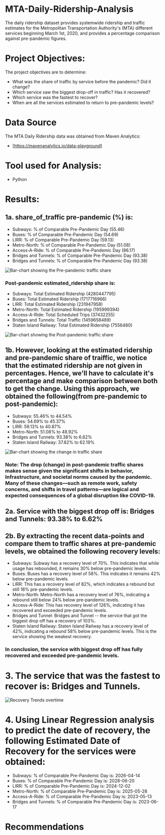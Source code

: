 # MTA-Daily-Ridership-Analysis
The daily ridership dataset provides systemwide ridership and traffic estimates for the Metropolitan Transportation Authority's (MTA) different services beginning March 1st, 2020, and provides a percentage comparison against pre-pandemic figures.

# Project Objectives:
The project objectives are to determine:
- What was the share of traffic by service before the pandemic? Did it change?
- Which service saw the biggest drop-off in traffic? Has it recovered?
- Which service was the fastest to recover?
- When are all the services estimated to return to pre-pandemic levels?

# Data Source
The MTA Daily Ridership data was obtained from Maven Analytics:
- [https://mavenanalytics.io/data-playground]

# Tool used for Analysis:
- Python

# Results:
## 1a. share_of_traffic pre-pandemic (%) is:
- Subways: % of Comparable Pre-Pandemic Day                (55.46)
- Buses: % of Comparable Pre-Pandemic Day                  (54.69)
- LIRR: % of Comparable Pre-Pandemic Day                   (59.13)
- Metro-North: % of Comparable Pre-Pandemic Day            (51.08)
- Access-A-Ride: % of Comparable Pre-Pandemic Day          (86.17)
- Bridges and Tunnels: % of Comparable Pre-Pandemic Day    (93.38)
- Bridges and Tunnels: % of Comparable Pre-Pandemic Day    (93.38)

![Bar-chart showing the Pre-pandemic traffic share](https://github.com/user-attachments/assets/ee535280-914c-4c14-ada8-ee69a42a5a56)


### Post-pandemic estimated_ridership share is: 
- Subways: Total Estimated Ridership                  (4280447795)
- Buses: Total Estimated Ridership                    (1717716966)
- LIRR: Total Estimated Ridership                      (231947958)
- Metro-North: Total Estimated Ridership               (195999394)
- Access-A-Ride: Total Scheduled Trips                  (37432255)
- Bridges and Tunnels: Total Traffic                  (1459658489)
- Staten Island Railway: Total Estimated Ridership       (7556480)

![Bar-chart showing the Post-pandemic traffic share](https://github.com/user-attachments/assets/21e12a66-a333-4f94-8e87-405a5a168531)


## 1b. However, looking at the estimated ridership and pre-pandemic share of traiffic, we notice that the estimated ridership are not given in percentages. Hence, we'll have to calculate it's percentage and make comparison between both to get the change. Using this approach, we obtained the following(from pre-pandemic to post-pandemic):
- Subways: 55.46% to 44.54%
- Buses: 54.69% to 45.37%
- LIRR: 59.13% to 40.87%
- Metro-North: 51.08% to 48.92%
- Bridges and Tunnels: 93.38% to 6.62%
- Staten Island Railway: 37.82% to 62.19%


![Bar-chart showing the change in traffic share](https://github.com/user-attachments/assets/e2024800-4f36-4fdd-a64b-3a85c56f1866)

### Note: The drop (change) in post-pandemic traffic shares makes sense given the significant shifts in behavior, Infrastructure, and societal norms caused by the pandemic. Many of these changes—such as remote work, safety concerns, and shifts in travel patterns—are logical and expected consequences of a global disruption like COVID-19.

## 2a. Service with the biggest drop off is: Bridges and Tunnels: 93.38% to 6.62%
## 2b. By extracting the recent data-points and compare them to traffic shares at pre-pandemic levels, we obtained the following recovery levels:
- Subways: Subway has a recovery level of 70%. This indicates that while usage has rebounded, it remains 30% below pre-pandemic levels.
- Buses: Buses has a recovery level of 58%. This indicates it remains 42% below pre-pandemic levels.
- LIRR: This has a recovery level of 82%, which indicates a rebound but still 18% pre-pandemic levels.
- Metro-North: Metro-North has a recovery level of 76%, indicating a rebound still below 24% below pre-pandemic levels.
- Access-A-Ride: This has recovery level of 126%, indicating it has recovered and exceeded pre-pandemic levels.
- Bridges and Tunnel:  Bridges and Tunnel -- the service that got the biggest drop off has a recovery of 103%.
- Staten Island Railway: Staten Island Railway has a recovery level of 42%, indicating a rebound 58% below pre-pandemic levels. This is the service showing the weakest recovery.

### In conclusion, the service with biggest drop off has fully recovered and exceeded pre-pandemic levels.

# 3. The service that was the fastest to recover is: Bridges and Tunnels.
![Recovery Trends overtime](https://github.com/user-attachments/assets/41d79a4f-322a-4726-935e-9d54521656b3)

# 4. Using Linear Regression analysis to predict the date of recovery, the following Estimated Date of Recovery for the services were obtained:
- Subways: % of Comparable Pre-Pandemic Day is: 2026-04-14
- Buses: % of Comparable Pre-Pandemic Day is: 2028-06-20
- LIRR: % of Comparable Pre-Pandemic Day is: 2024-12-02
- Metro-North: % of Comparable Pre-Pandemic Day is: 2025-05-28
- Access-A-Ride: % of Comparable Pre-Pandemic Day is: 2023-05-13
- Bridges and Tunnels: % of Comparable Pre-Pandemic Day is: 2023-06-17


# Recommendations









  




